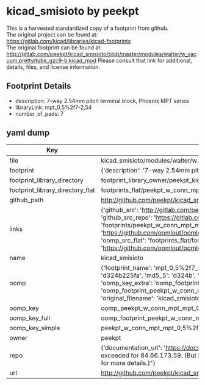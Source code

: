 # kicad_smisioto by peekpt  
This is a harvested standardized copy of a footprint from github.  
The original project can be found at:  
https://gitlab.com/kicad/libraries/kicad-footprints  
The original footprint can be found at:
http://gitlab.com/peekpt/kicad_smisioto/blob/master/modules/walter/w_vacuum.pretty/tube_gzc9-b.kicad_mod
Please consult that link for additional, details, files, and license information.  
## Footprint Details
* description: 7-way 2.54mm pitch terminal block, Phoenix MPT series  
* libraryLink: mpt_0,5%2f7-2,54  
* number_of_pads: 7  
## yaml dump  
| Key | Value |  
| --- | --- |  
| file | kicad_smisioto/modules/walter/w_conn_mpt.pretty/mpt_0,5%2f7-2,54.kicad_mod |  
| footprint | {'description': '7-way 2.54mm pitch terminal block, Phoenix MPT series', 'libraryLink': 'mpt_0,5%2f7-2,54', 'number_of_pads': 7} |  
| footprint_library_directory | footprint_library_owner/peekpt_kicad_smisioto |  
| footprint_library_directory_flat | footprints_flat/peekpt_w_conn_mpt_mpt_0,5%2f7_2,54/working |  
| github_path | http://github.com/peekpt/kicad_smisioto/blob/master/modules/walter/w_conn_mpt.pretty/mpt_0,5%2f7-2,54.kicad_mod |  
| links | {'github_src': 'http://gitlab.com/peekpt/kicad_smisioto/blob/master/modules/walter/w_vacuum.pretty/tube_gzc9-b.kicad_mod', 'github_src_repo': 'https://gitlab.com/kicad/libraries/kicad-footprints', 'oomp_bot': 'footprints/peekpt_w_conn_mpt_mpt_0,5%2f7_2,54/working', 'oomp_bot_github': 'https://github.com/oomlout/oomlout_oomp_footprint_bot/tree/main/footprints/peekpt_w_conn_mpt_mpt_0,5%2f7_2,54/working', 'oomp_src_flat': 'footprints_flat/footprints_flat/peekpt_w_conn_mpt_mpt_0,5%2f7_2,54/working', 'oomp_src_flat_github': 'https://github.com/oomlout/oomlout_oomp_footprint_src/tree/main/footprints_flat/peekpt_w_conn_mpt_mpt_0,5%2f7_2,54/working'} |  
| name | kicad_smisioto |  
| oomp | {'footprint_name': 'mpt_0,5%2f7_2,54', 'library_name': 'w_conn_mpt', 'md5': 'd324b225fabb23b8dc917253e8494b86', 'md5_10': 'd324b225fa', 'md5_5': 'd324b', 'md5_6': 'd324b2', 'oomp_key': 'oomp_peekpt_w_conn_mpt_mpt_0,5%2f7_2,54', 'oomp_key_extra': 'oomp_footprint_peekpt_w_conn_mpt_mpt_0,5%2f7_2,54', 'oomp_key_full': 'oomp_footprint_peekpt_w_conn_mpt_mpt_0,5%2f7_2,54_d324b2', 'oomp_key_simple': 'peekpt_w_conn_mpt_mpt_0,5%2f7_2,54', 'original_filename': 'kicad_smisioto/modules/walter/w_conn_mpt.pretty/mpt_0,5%2f7-2,54.kicad_mod', 'owner_name': 'peekpt'} |  
| oomp_key | oomp_peekpt_w_conn_mpt_mpt_0,5%2f7_2,54 |  
| oomp_key_full | oomp_footprint_peekpt_w_conn_mpt_mpt_0,5%2f7_2,54 |  
| oomp_key_simple | peekpt_w_conn_mpt_mpt_0,5%2f7_2,54 |  
| owner | peekpt |  
| repo | {'documentation_url': 'https://docs.github.com/rest/overview/resources-in-the-rest-api#rate-limiting', 'message': "API rate limit exceeded for 84.66.173.59. (But here's the good news: Authenticated requests get a higher rate limit. Check out the documentation for more details.)"} |  
| url | http://github.com/peekpt/kicad_smisioto |  

